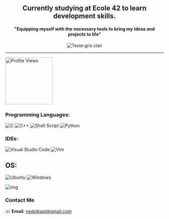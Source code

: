 <div align="center">
  
## Currently studying at Ecole 42 to learn development skills.</span>
#### "Equipping myself with the necessary tools to bring my ideas and projects to life"
![Texte gris clair](https://img.shields.io/badge/-Stay%20tuned%20for%20more%20upcoming%20projects!-lightgrey?style=for-the-badge)
</div>

---

<img src="https://komarev.com/ghpvc/?username=nedulk&color=green" alt="Profile Views" width="150" height="auto">

### Programming Languages:

![C](https://img.shields.io/badge/C-A8B9CC?style=for-the-badge&logo=c&logoColor=white)
![C++](https://img.shields.io/badge/C++-00599C?style=for-the-badge&logo=cplusplus&logoColor=white)
![Shell Script](https://img.shields.io/badge/Shell_Script-4EAA25?style=for-the-badge&logo=gnu-bash&logoColor=white)
![Python](https://img.shields.io/badge/Python-3776AB?style=for-the-badge&logo=python&logoColor=white)

### IDEs:

![Visual Studio Code](https://img.shields.io/badge/Visual_Studio_Code-0078D4?style=for-the-badge&logo=visual-studio-code&logoColor=white)
![Vim](https://img.shields.io/badge/Vim-019733?style=for-the-badge&logo=vim&logoColor=white)

## OS:
![Ubuntu](https://img.shields.io/badge/Ubuntu-E95420?style=for-the-badge&logo=ubuntu&logoColor=white) ![Windows](https://img.shields.io/badge/Windows-0078D6?style=for-the-badge&logo=windows&logoColor=white)



![img](sci_fi-astronaut-landscape-nasa-space-1522175.jpeg)

### Contact Me

✉️ **Email**: [nedulkapi@gmail.com](mailto:nedulkapi@gmail.com)


